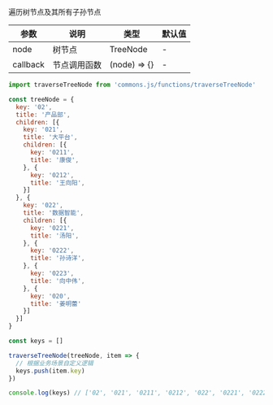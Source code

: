 遍历树节点及其所有子孙节点

| 参数 | 说明 | 类型 | 默认值 |
| --- | --- | --- | --- |
| node | 树节点 | TreeNode | - |
| callback | 节点调用函数 | (node) => {} | - |

```js
import traverseTreeNode from 'commons.js/functions/traverseTreeNode'

const treeNode = {
  key: '02',
  title: '产品部',
  children: [{
    key: '021',
    title: '大平台',
    children: [{
      key: '0211',
      title: '康俊',
    }, {
      key: '0212',
      title: '王向阳',
    }]
  }, {
    key: '022',
    title: '数据智能',
    children: [{
      key: '0221',
      title: '汤阳',
    }, {
      key: '0222',
      title: '孙诗洋',
    }, {
      key: '0223',
      title: '向中伟',
    }, {
      key: '020',
      title: '姜明蕾'
    }]
  }]
}

const keys = []

traverseTreeNode(treeNode, item => {
  // 根据业务场景自定义逻辑
  keys.push(item.key)
})

console.log(keys) // ['02', '021', '0211', '0212', '022', '0221', '0222', '0223', '020']

```